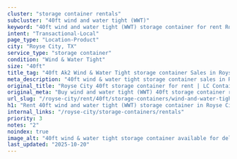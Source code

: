 ```yaml
---
cluster: "storage container rentals"
subcluster: "40ft wind and water tight (WWT)"
keyword: "40ft wind and water tight (WWT) storage container for rent Royse City, TX"
intent: "Transactional-Local"
page_type: "Location-Product"
city: "Royse City, TX"
service_type: "storage container"
condition: "Wind & Water Tight"
size: "40ft"
title_tag: "40ft Ak2 Wind & Water Tight storage container Sales in Royse City | LC Container"
meta_description: "40ft wind & water tight storage container sales in Royse City. Fast delivery, competitive pricing. Serving storage containers area. Quote ID: FXN. Call (214) 524-4168 for your free quote today."
original_title: "Royse City 40ft storage container for rent | LC Container"
original_meta: "Buy wind and water tight (WWT) 40ft storage container rent with local delivery in Royse City, TX. LC Container — local Since 2003. Request a fast quote today."
url_slug: "/royse-city/rent/40ft/storage-containers/wind-and-water-tight-wwt"
h1: "Rent 40ft wind and water tight (WWT) storage container in Royse City"
internal_links: "/royse-city/storage-containers/rentals"
priority: 3
notes: "2"
noindex: true
image_alt: "40ft wind & water tight storage container available for delivery in Royse City"
last_updated: "2025-10-20"
---
```


<!-- TODO: Add unique city/inventory copy, images, and internal links here. -->
